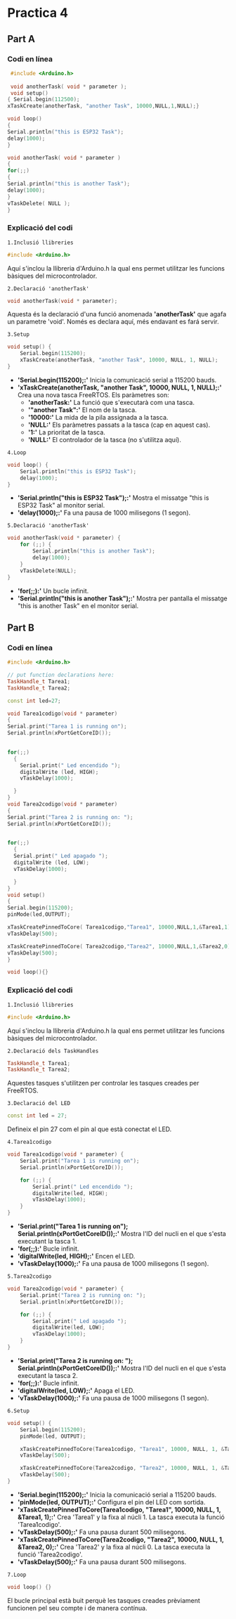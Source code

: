 # Practica 4
## Part A
### Codi en línea
```cpp
 #include <Arduino.h>
 
 void anotherTask( void * parameter );
 void setup() 
{ Serial.begin(112500); 
xTaskCreate(anotherTask, "another Task", 10000,NULL,1,NULL);} 

void loop() 
{ 
Serial.println("this is ESP32 Task"); 
delay(1000); 
} 

void anotherTask( void * parameter ) 
{ 
for(;;) 
{ 
Serial.println("this is another Task"); 
delay(1000); 
} 
vTaskDelete( NULL ); 
}
```
### Explicació del codi
`1.Inclusió llibreries` 
```cpp
#include <Arduino.h>
```
Aquí s'inclou la llibreria d'Arduino.h la qual ens permet utilitzar les funcions bàsiques del microcontrolador.

`2.Declaració 'anotherTask'` 
```cpp
void anotherTask(void * parameter);
```
Aquesta és la declaració d'una funció anomenada **'anotherTask'** que agafa un parametre 'void'. Només es declara aquí, més endavant es fará servir.

`3.Setup`
```cpp
void setup() { 
    Serial.begin(115200); 
    xTaskCreate(anotherTask, "another Task", 10000, NULL, 1, NULL);
}
```
- **'Serial.begin(115200);:'** Inicia la comunicació serial a 115200 bauds.
- **'xTaskCreate(anotherTask, "another Task", 10000, NULL, 1, NULL);:'** Crea una nova tasca FreeRTOS. Els paràmetres son:
    - **'anotherTask:'** La funció que s'executarà com una tasca.
    - **'"another Task":'** El nom de la tasca.
    - **'10000:'** La mida de la pila assignada a la tasca.
    - **'NULL:'** Els paràmetres passats a la tasca (cap en aquest cas).
    - **'1:'** La prioritat de la tasca.
    - **'NULL:'** El controlador de la tasca (no s'utilitza aquí).
 
`4.Loop`
```cpp
void loop() { 
    Serial.println("this is ESP32 Task"); 
    delay(1000); 
}
```
- **'Serial.println("this is ESP32 Task");:'** Mostra el missatge "this is ESP32 Task" al monitor serial.
- **'delay(1000);:'** Fa una pausa de 1000 milisegons (1 segon).

`5.Declaració 'anotherTask'`
```cpp
void anotherTask(void * parameter) { 
    for (;;) { 
        Serial.println("this is another Task"); 
        delay(1000); 
    } 
    vTaskDelete(NULL); 
}
```
- **'for(;;):'** Un bucle infinit.
- **'Serial.println("this is another Task");:'** Mostra per pantalla el missatge "this is another Task" en el monitor serial.

## Part B
### Codi en línea
```cpp
#include <Arduino.h>

// put function declarations here:
TaskHandle_t Tarea1;
TaskHandle_t Tarea2;

const int led=27;

void Tarea1codigo(void * parameter)
{
Serial.print("Tarea 1 is running on");
Serial.println(xPortGetCoreID());
 

for(;;)
  {
    Serial.print(" Led encendido ");
    digitalWrite (led, HIGH);
    vTaskDelay(1000);

  }
}
void Tarea2codigo(void * parameter)
{
Serial.print("Tarea 2 is running on: ");
Serial.println(xPortGetCoreID());
 

for(;;)
  {
  Serial.print(" Led apagado ");
  digitalWrite (led, LOW);
  vTaskDelay(1000);

  }
}
void setup() 
{ 
Serial.begin(115200); 
pinMode(led,OUTPUT);

xTaskCreatePinnedToCore( Tarea1codigo,"Tarea1", 10000,NULL,1,&Tarea1,1);
vTaskDelay(500);

xTaskCreatePinnedToCore( Tarea2codigo,"Tarea2", 10000,NULL,1,&Tarea2,0);
vTaskDelay(500);
} 

void loop(){}
```
### Explicació del codi
`1.Inclusió llibreries` 
```cpp
#include <Arduino.h>
```
Aquí s'inclou la llibreria d'Arduino.h la qual ens permet utilitzar les funcions bàsiques del microcontrolador.

`2.Declaració dels TaskHandles` 
```cpp
TaskHandle_t Tarea1;
TaskHandle_t Tarea2;
```
Aquestes tasques s'utilitzen per controlar les tasques creades per FreeRTOS.

`3.Declaració del LED`
```cpp
const int led = 27;
```
Defineix el pin 27 com el pin al que està conectat el LED.

`4.Tarea1codigo`
```cpp
void Tarea1codigo(void * parameter) {
    Serial.print("Tarea 1 is running on");
    Serial.println(xPortGetCoreID());

    for (;;) {
        Serial.print(" Led encendido ");
        digitalWrite(led, HIGH);
        vTaskDelay(1000);
    }
}
```
- **'Serial.print("Tarea 1 is running on"); Serial.println(xPortGetCoreID());:'** Mostra l'ID del nucli en el que s'esta executant la tasca 1.
- **'for(;;):'** Bucle infinit.
- **'digitalWrite(led, HIGH);:'** Encen el LED.
- **'vTaskDelay(1000);:'** Fa una pausa de 1000 milisegons (1 segon).

`5.Tarea2codigo`
```cpp
void Tarea2codigo(void * parameter) {
    Serial.print("Tarea 2 is running on: ");
    Serial.println(xPortGetCoreID());

    for (;;) {
        Serial.print(" Led apagado ");
        digitalWrite(led, LOW);
        vTaskDelay(1000);
    }
}
```
- **'Serial.print("Tarea 2 is running on: "); Serial.println(xPortGetCoreID());:'** Mostra l'ID del nucli en el que s'esta executant la tasca 2.
- **'for(;;):'** Bucle infinit.
- **'digitalWrite(led, LOW);:'** Apaga el LED.
- **'vTaskDelay(1000);:'** Fa una pausa de 1000 milisegons (1 segon).

`6.Setup`
```cpp
void setup() { 
    Serial.begin(115200); 
    pinMode(led, OUTPUT);

    xTaskCreatePinnedToCore(Tarea1codigo, "Tarea1", 10000, NULL, 1, &Tarea1, 1);
    vTaskDelay(500);

    xTaskCreatePinnedToCore(Tarea2codigo, "Tarea2", 10000, NULL, 1, &Tarea2, 0);
    vTaskDelay(500);
}
```
- **'Serial.begin(115200);:'** Inicia la comunicació serial a 115200 bauds.
- **'pinMode(led, OUTPUT);:'** Configura el pin del LED com sortida.
- **'xTaskCreatePinnedToCore(Tarea1codigo, "Tarea1", 10000, NULL, 1, &Tarea1, 1);:'** Crea 'Tarea1' y la fixa al núcli 1. La tasca executa la funció 'Tarea1codigo'.
- **'vTaskDelay(500);:'** Fa una pausa durant 500 milisegons.
- **'xTaskCreatePinnedToCore(Tarea2codigo, "Tarea2", 10000, NULL, 1, &Tarea2, 0);:'** Crea 'Tarea2' y la fixa al núcli 0. La tasca executa la funció 'Tarea2codigo'.
- **'vTaskDelay(500);:'** Fa una pausa durant 500 milisegons.

`7.Loop`
```cpp
void loop() {}
```
El bucle principal està buit perquè les tasques creades prèviament funcionen pel seu compte i de manera contínua.

